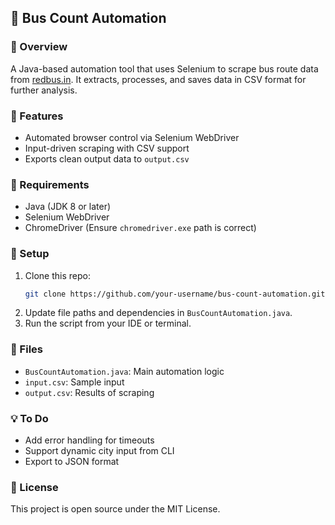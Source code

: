 
## 🚌 Bus Count Automation

### 📌 Overview
A Java-based automation tool that uses Selenium to scrape bus route data from [redbus.in](https://www.redbus.in). It extracts, processes, and saves data in CSV format for further analysis.

### 🚀 Features
- Automated browser control via Selenium WebDriver  
- Input-driven scraping with CSV support  
- Exports clean output data to `output.csv`

### 🧰 Requirements
- Java (JDK 8 or later)  
- Selenium WebDriver  
- ChromeDriver (Ensure `chromedriver.exe` path is correct)

### 🔧 Setup
1. Clone this repo:
   ```bash
   git clone https://github.com/your-username/bus-count-automation.git
   ```
2. Update file paths and dependencies in `BusCountAutomation.java`.  
3. Run the script from your IDE or terminal.
   

### 📁 Files
- `BusCountAutomation.java`: Main automation logic  
- `input.csv`: Sample input  
- `output.csv`: Results of scraping

### 💡 To Do
- Add error handling for timeouts  
- Support dynamic city input from CLI  
- Export to JSON format

### 📄 License
This project is open source under the MIT License.  
